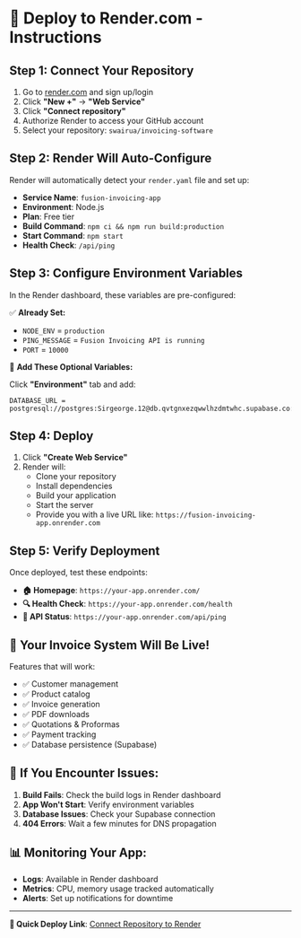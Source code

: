 # 🚀 Deploy to Render.com - Instructions

## Step 1: Connect Your Repository

1. Go to [render.com](https://render.com) and sign up/login
2. Click **"New +"** → **"Web Service"**
3. Click **"Connect repository"**
4. Authorize Render to access your GitHub account
5. Select your repository: `swairua/invoicing-software`

## Step 2: Render Will Auto-Configure

Render will automatically detect your `render.yaml` file and set up:

- **Service Name**: `fusion-invoicing-app`
- **Environment**: Node.js
- **Plan**: Free tier
- **Build Command**: `npm ci && npm run build:production`
- **Start Command**: `npm start`
- **Health Check**: `/api/ping`

## Step 3: Configure Environment Variables

In the Render dashboard, these variables are pre-configured:

✅ **Already Set:**
- `NODE_ENV` = `production`
- `PING_MESSAGE` = `Fusion Invoicing API is running`
- `PORT` = `10000`

🔧 **Add These Optional Variables:**

Click **"Environment"** tab and add:

```
DATABASE_URL = postgresql://postgres:Sirgeorge.12@db.qvtgnxezqwwlhzdmtwhc.supabase.co:5432/postgres
```

## Step 4: Deploy

1. Click **"Create Web Service"**
2. Render will:
   - Clone your repository
   - Install dependencies
   - Build your application
   - Start the server
   - Provide you with a live URL like: `https://fusion-invoicing-app.onrender.com`

## Step 5: Verify Deployment

Once deployed, test these endpoints:

- **🏠 Homepage**: `https://your-app.onrender.com/`
- **🔍 Health Check**: `https://your-app.onrender.com/health`
- **📡 API Status**: `https://your-app.onrender.com/api/ping`

## 🎉 Your Invoice System Will Be Live!

Features that will work:
- ✅ Customer management
- ✅ Product catalog
- ✅ Invoice generation
- ✅ PDF downloads
- ✅ Quotations & Proformas
- ✅ Payment tracking
- ✅ Database persistence (Supabase)

## 🚨 If You Encounter Issues:

1. **Build Fails**: Check the build logs in Render dashboard
2. **App Won't Start**: Verify environment variables
3. **Database Issues**: Check your Supabase connection
4. **404 Errors**: Wait a few minutes for DNS propagation

## 📊 Monitoring Your App:

- **Logs**: Available in Render dashboard
- **Metrics**: CPU, memory usage tracked automatically
- **Alerts**: Set up notifications for downtime

---

**🔗 Quick Deploy Link**: [Connect Repository to Render](https://dashboard.render.com/select-repo)
